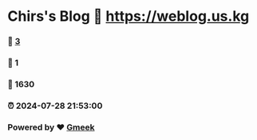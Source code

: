 # Chirs's Blog :link: https://weblog.us.kg 
### :page_facing_up: [3](https://weblog.us.kg/tag.html) 
### :speech_balloon: 1 
### :hibiscus: 1630 
### :alarm_clock: 2024-07-28 21:53:00 
### Powered by :heart: [Gmeek](https://github.com/Meekdai/Gmeek)
